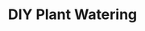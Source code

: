 ---
title: DIY Plant Watering
desc: Keep your plants alive by automating the watering process.
architecture:
  resources:
    # ids are generated
    - id: 4dd1511f-4189-4253-9222-fcd51bac4d1c 
      type: soil_moisture_sensor
      # rotation: 0, 90, 180 or 270
      rot: 0
      x: 0
      y: 0
      params: {}
    - id: 47ab828d-3871-450c-b8a1-3d41c09750de 
      type: wazidev
      rot: 0
      x: 100
      y: 0
      params: {}
    - id: 510efa71-66b1-4f5b-b49a-cc66c4048609 
      type: low_level_relay
      rot: 0
      x: 50
      y: 50
      params: {}
    - id: b464747d-5882-4da3-b581-6a2507a92d63 
      type: water_pump
      rot: 0
      x: 0
      y: 100
      params: {}
  lines:
    - from: 4dd1511f-4189-4253-9222-fcd51bac4d1c
      to: 47ab828d-3871-450c-b8a1-3d41c09750de
      color: "#ff0000"
      # x and y are the starting point of the line
      x: 0
      y: 0
      # l is the path of the line: horiz., vertic., ...
      l: [0, -10, 50, 10]
---
